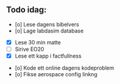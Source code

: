 ## Todo idag:

- [o] Lese dagens bibelvers
- [o] Lage labdasim database
- [x] Lese 30 min matte
- [ ] Sirive EO20
- [x] Lese ett kapp i factfullness
- [o] Kode ett online dagens kodeproblem
- [o] Fikse aerospace config linkng
